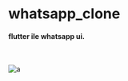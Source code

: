 ﻿# whatsapp_clone
<h4>flutter ile whatsapp ui.</h4> </br>

![a](https://github.com/barbarosSevgen/whatsapp_clone/assets/129516141/cdb49d5a-b527-4739-8736-791cb51afa8a)
